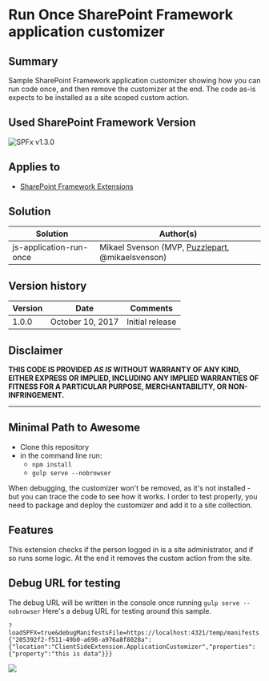 # Run Once SharePoint Framework application customizer

## Summary

Sample SharePoint Framework application customizer showing how you can run code once, and then remove the customizer at the end. The code as-is expects to be installed as a site scoped custom action.

## Used SharePoint Framework Version

![SPFx v1.3.0](https://img.shields.io/badge/SPFx-1.3.0-green.svg)

## Applies to

* [SharePoint Framework Extensions](https://dev.office.com/sharepoint/docs/spfx/extensions/overview-extensions)

## Solution

Solution|Author(s)
--------|---------
js-application-run-once|Mikael Svenson (MVP, [Puzzlepart](https://puzzlepart.com), @mikaelsvenson)

## Version history

Version|Date|Comments
-------|----|--------
1.0.0|October 10, 2017|Initial release

## Disclaimer

**THIS CODE IS PROVIDED *AS IS* WITHOUT WARRANTY OF ANY KIND, EITHER EXPRESS OR IMPLIED, INCLUDING ANY IMPLIED WARRANTIES OF FITNESS FOR A PARTICULAR PURPOSE, MERCHANTABILITY, OR NON-INFRINGEMENT.**

---

## Minimal Path to Awesome

- Clone this repository
- in the command line run:
  - `npm install`
  - `gulp serve --nobrowser`

When debugging, the customizer won't be removed, as it's not installed - but you can trace the code to see how it works. I order to test properly, you need to package and deploy the customizer and add it to a site collection.


## Features
This extension checks if the person logged in is a site administrator, and if so runs some logic. At the end it removes the custom action from the site.

## Debug URL for testing
The debug URL will be written in the console once running `gulp serve --nobrowser`
Here's a debug URL for testing around this sample. 

```
?loadSPFX=true&debugManifestsFile=https://localhost:4321/temp/manifests.js&customActions={"205392f2-f511-49b0-a698-a976a8f8028a":{"location":"ClientSideExtension.ApplicationCustomizer","properties":{"property":"this is data"}}}
```

<img src="https://telemetry.sharepointpnp.com/sp-dev-fx-extensions/samples/js-application-run-once" />